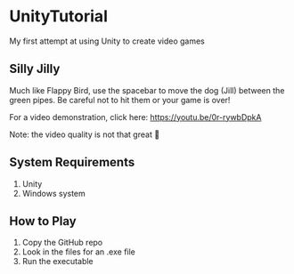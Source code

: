 # UnityTutorial

My first attempt at using Unity to create video games

## Silly Jilly

Much like Flappy Bird, use the spacebar to move the dog (Jill) between the green pipes. Be careful not to hit them or your game is over!

For a video demonstration, click here: https://youtu.be/0r-rywbDpkA

Note: the video quality is not that great 😬

## System Requirements
1. Unity
2. Windows system

## How to Play
1. Copy the GitHub repo
2. Look in the files for an .exe file
3. Run the executable
